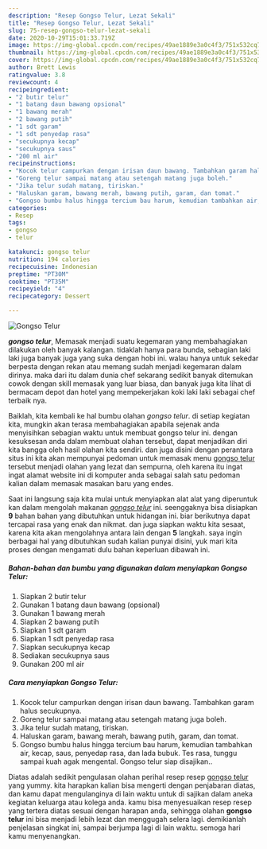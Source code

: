 ```yaml
---
description: "Resep Gongso Telur, Lezat Sekali"
title: "Resep Gongso Telur, Lezat Sekali"
slug: 75-resep-gongso-telur-lezat-sekali
date: 2020-10-29T15:01:33.719Z
image: https://img-global.cpcdn.com/recipes/49ae1889e3a0c4f3/751x532cq70/gongso-telur-foto-resep-utama.jpg
thumbnail: https://img-global.cpcdn.com/recipes/49ae1889e3a0c4f3/751x532cq70/gongso-telur-foto-resep-utama.jpg
cover: https://img-global.cpcdn.com/recipes/49ae1889e3a0c4f3/751x532cq70/gongso-telur-foto-resep-utama.jpg
author: Brett Lewis
ratingvalue: 3.8
reviewcount: 4
recipeingredient:
- "2 butir telur"
- "1 batang daun bawang opsional"
- "1 bawang merah"
- "2 bawang putih"
- "1 sdt garam"
- "1 sdt penyedap rasa"
- "secukupnya kecap"
- "secukupnya saus"
- "200 ml air"
recipeinstructions:
- "Kocok telur campurkan dengan irisan daun bawang. Tambahkan garam halus secukupnya."
- "Goreng telur sampai matang atau setengah matang juga boleh."
- "Jika telur sudah matang, tiriskan."
- "Haluskan garam, bawang merah, bawang putih, garam, dan tomat."
- "Gongso bumbu halus hingga tercium bau harum, kemudian tambahkan air, kecap, saus, penyedap rasa, dan lada bubuk. Tes rasa, tunggu sampai kuah agak mengental. Gongso telur siap disajikan.."
categories:
- Resep
tags:
- gongso
- telur

katakunci: gongso telur 
nutrition: 194 calories
recipecuisine: Indonesian
preptime: "PT30M"
cooktime: "PT35M"
recipeyield: "4"
recipecategory: Dessert

---
```



![Gongso Telur](https://img-global.cpcdn.com/recipes/49ae1889e3a0c4f3/751x532cq70/gongso-telur-foto-resep-utama.jpg)

<b><i>gongso telur</i></b>, Memasak menjadi suatu kegemaran yang membahagiakan dilakukan oleh banyak kalangan. tidaklah hanya para bunda, sebagian laki laki juga banyak juga yang suka dengan hobi ini. walau hanya untuk sekedar berpesta dengan rekan atau memang sudah menjadi kegemaran dalam dirinya. maka dari itu dalam dunia chef sekarang sedikit banyak ditemukan cowok dengan skill memasak yang luar biasa, dan banyak juga kita lihat di bermacam depot dan hotel yang mempekerjakan koki laki laki sebagai chef terbaik nya.

Baiklah, kita kembali ke hal bumbu olahan <i>gongso telur</i>. di setiap kegiatan kita, mungkin akan terasa membahagiakan apabila sejenak anda menyisihkan sebagian waktu untuk membuat gongso telur ini. dengan kesuksesan anda dalam membuat olahan tersebut, dapat menjadikan diri kita bangga oleh hasil olahan kita sendiri. dan juga disini dengan perantara situs ini kita akan mempunyai pedoman untuk memasak menu <u>gongso telur</u> tersebut menjadi olahan yang lezat dan sempurna, oleh karena itu ingat ingat alamat website ini di komputer anda sebagai salah satu pedoman kalian dalam memasak masakan baru yang endes.




Saat ini langsung saja kita mulai untuk menyiapkan alat alat yang diperuntuk kan dalam mengolah makanan <u><i>gongso telur</i></u> ini. seenggaknya bisa disiapkan <b>9</b> bahan bahan yang dibutuhkan untuk hidangan ini. biar berikutnya dapat tercapai rasa yang enak dan nikmat. dan juga siapkan waktu kita sesaat, karena kita akan mengolahnya antara lain dengan <b>5</b> langkah. saya ingin berbagai hal yang dibutuhkan sudah kalian punyai disini, yuk mari kita proses dengan mengamati dulu bahan keperluan dibawah ini.

<!--inarticleads1-->

##### Bahan-bahan dan bumbu yang digunakan dalam menyiapkan Gongso Telur:

1. Siapkan 2 butir telur
1. Gunakan 1 batang daun bawang (opsional)
1. Gunakan 1 bawang merah
1. Siapkan 2 bawang putih
1. Siapkan 1 sdt garam
1. Siapkan 1 sdt penyedap rasa
1. Siapkan secukupnya kecap
1. Sediakan secukupnya saus
1. Gunakan 200 ml air




<!--inarticleads2-->

##### Cara menyiapkan Gongso Telur:

1. Kocok telur campurkan dengan irisan daun bawang. Tambahkan garam halus secukupnya.
1. Goreng telur sampai matang atau setengah matang juga boleh.
1. Jika telur sudah matang, tiriskan.
1. Haluskan garam, bawang merah, bawang putih, garam, dan tomat.
1. Gongso bumbu halus hingga tercium bau harum, kemudian tambahkan air, kecap, saus, penyedap rasa, dan lada bubuk. Tes rasa, tunggu sampai kuah agak mengental. Gongso telur siap disajikan..




Diatas adalah sedikit pengulasan olahan perihal resep resep <u>gongso telur</u> yang yummy. kita harapkan kalian bisa mengerti dengan penjabaran diatas, dan kamu dapat mengulanginya di lain waktu untuk di sajikan dalam aneka kegiatan keluarga atau kolega anda. kamu bisa menyesuaikan resep resep yang tertera diatas sesuai dengan harapan anda, sehingga olahan <b>gongso telur</b> ini bisa menjadi lebih lezat dan menggugah selera lagi. demikianlah penjelasan singkat ini, sampai berjumpa lagi di lain waktu. semoga hari kamu menyenangkan.

